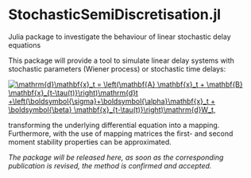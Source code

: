# StochasticSemiDiscretisation.jl
Julia package to investigate the behaviour of linear stochastic delay equations

This package will provide a tool to simulate linear delay systems with stochastic parameters (Wiener process) or stochastic time delays:

<a href="https://www.codecogs.com/eqnedit.php?latex=\mathrm{d}\mathbf{x}_t&space;=&space;\left(\mathbf{A}&space;\mathbf{x}_t&space;&plus;&space;\mathbf{B}&space;\mathbf{x}_{t-\tau(t)}\right)\mathrm{d}t&space;&plus;\left(\boldsymbol{\sigma}&plus;\boldsymbol{\alpha}\mathbf{x}_t&space;&plus;&space;\boldsymbol{\beta}&space;\mathbf{x}_{t-\tau(t)}\right)\mathrm{d}W_t," target="_blank"><img src="https://latex.codecogs.com/gif.latex?\mathrm{d}\mathbf{x}_t&space;=&space;\left(\mathbf{A}&space;\mathbf{x}_t&space;&plus;&space;\mathbf{B}&space;\mathbf{x}_{t-\tau(t)}\right)\mathrm{d}t&space;&plus;\left(\boldsymbol{\sigma}&plus;\boldsymbol{\alpha}\mathbf{x}_t&space;&plus;&space;\boldsymbol{\beta}&space;\mathbf{x}_{t-\tau(t)}\right)\mathrm{d}W_t," title="\mathrm{d}\mathbf{x}_t = \left(\mathbf{A} \mathbf{x}_t + \mathbf{B} \mathbf{x}_{t-\tau(t)}\right)\mathrm{d}t +\left(\boldsymbol{\sigma}+\boldsymbol{\alpha}\mathbf{x}_t + \boldsymbol{\beta} \mathbf{x}_{t-\tau(t)}\right)\mathrm{d}W_t," /></a>

transforming the underlying differential equation into a mapping. Furthermore, with the use of mapping matrices the first- and second moment stability properties can be approximated.

*The package will be released here, as soon as the corresponding publication is revised, the method is confirmed and accepted.*
